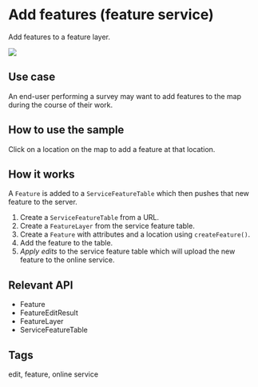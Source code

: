 # Add features (feature service)

Add features to a feature layer.

![](screenshot.png)

## Use case

An end-user performing a survey may want to add features to the map during the course of their work.

## How to use the sample

Click on a location on the map to add a feature at that location.

## How it works

A `Feature` is added to a `ServiceFeatureTable` which then pushes that new feature to the server.

1. Create a `ServiceFeatureTable` from a URL.
2. Create a `FeatureLayer` from the service feature table.
3. Create a `Feature` with attributes and a location using `createFeature()`.
4. Add the feature to the table.
5. *Apply edits* to the service feature table which will upload the new feature to the online service.

## Relevant API

* Feature
* FeatureEditResult
* FeatureLayer
* ServiceFeatureTable

## Tags

edit, feature, online service
